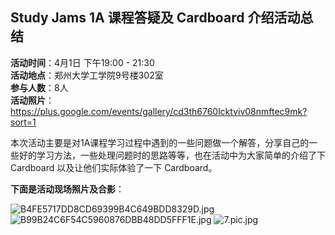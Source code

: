 ## Study Jams 1A 课程答疑及 Cardboard 介绍活动总结

**活动时间**：4月1日 下午19:00 - 21:30<br>
**活动地点**：郑州大学工学院9号楼302室<br>
**参与人数**：8人<br>
**活动照片**：<https://plus.google.com/events/gallery/cd3th6760lcktviv08nmftec9mk?sort=1><br>

本次活动主要是对1A课程学习过程中遇到的一些问题做一个解答，分享自己的一些好的学习方法，一些处理问题时的思路等等，也在活动中为大家简单的介绍了下 Cardboard 以及让他们实际体验了一下 Cardboard。

**下面是活动现场照片及合影**：

![B4FE5717DD8CD69399B4C649BDD8329D.jpg](https://uc0.chinagdg.com/attachment/forum/201604/02/163435edsu8hhod8sbs8og.jpg)
![B99B24C6F54C5960876DBB48DD5FFF1E.jpg](https://uc0.chinagdg.com/attachment/forum/201604/02/163445sg7v4mjmd043mr0b.jpg)
![7.pic.jpg](https://uc0.chinagdg.com/attachment/forum/201604/02/163446wnevk3ngkktu5mgg.jpg)
